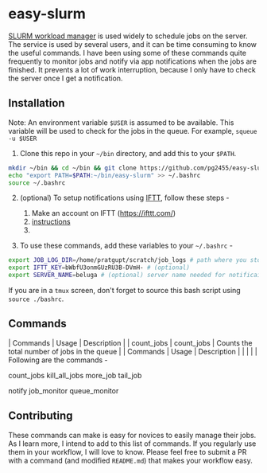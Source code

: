 # easy-slurm

[SLURM workload manager](https://en.wikipedia.org/wiki/Slurm_Workload_Manager) is used widely to schedule jobs on the server.
The service is used by several users, and it can be time consuming to know the useful commands.
I have been using some of these commands quite frequently to monitor jobs and notify via app notifications when the jobs are finished.
It prevents a lot of work interruption, because I only have to check the server once I get a notification. 


## Installation

Note: An environment variable `$USER` is assumed to be available. This variable will be used to check for the jobs in the queue. For example, `squeue -u $USER`

1. Clone this repo in your `~/bin` directory, and add this to your `$PATH`.

```bash
mkdir ~/bin && cd ~/bin && git clone https://github.com/pg2455/easy-slurm.git && cd ~
echo "export PATH=$PATH:~/bin/easy-slurm" >> ~/.bashrc
source ~/.bashrc
```

2. (optional) To setup notifications using [IFTT](https://ifttt.com/), follow these steps -
    1. Make an account on IFTT (https://ifttt.com/)
    2. [instructions](https://sungkhum.medium.com/how-to-easily-push-notifications-to-your-phone-from-a-micropython-device-21d39968e05c)
    3.

1. To use these commands, add these variables to your `~/.bashrc` -

```bash
export JOB_LOG_DIR=/home/pratgupt/scratch/job_logs # path where you store your logs. check `more_jobs` for its usage.
export IFTT_KEY=bWbfU3onmGUzRU3B-DVmH- # (optional)
export SERVER_NAME=beluga # (optional) server name needed for notificaitons. Its useful if you are pushing notifications from several servers.
```

If you are in a `tmux` screen, don't forget to source this bash script using `source ./bashrc`.

## Commands


| Commands          | Usage               | Description         |
| count_jobs        | count_jobs          | Counts the total number of jobs in the queue         |
| Commands          | Usage               | Description         |
|   |   |   |
Following are the commands -

count_jobs
kill_all_jobs
more_job
tail_job


notify
job_monitor
queue_monitor

## Contributing

These commands can make is easy for novices to easily manage their jobs.
As I learn more, I intend to add to this list of commands.
If you regularly use them in your workflow, I will love to know.
Please feel free to submit a PR with a command (and modified `README.md`) that makes your workflow easy.
